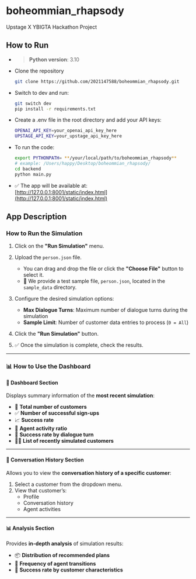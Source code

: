 # boheommian_rhapsody

Upstage X YBIGTA Hackathon Project

## How to Run

- > **Python version**: 3.10 


- Clone the repository
    ```bash
    git clone https://github.com/2021147588/boheommian_rhapsody.git
    ```
    
- Switch to dev and run:
    ```bash
    git switch dev
    pip install -r requirements.txt
    ```


- Create a .env file in the root directory and add your API keys:

    ```bash
    OPENAI_API_KEY=your_openai_api_key_here
    UPSTAGE_API_KEY=your_upstage_api_key_here
    ```

- To run the code:
    ```bash
    export PYTHONPATH= **/your/local/path/to/boheommian_rhapsody**
    # example: /Users/happy/Desktop/boheommian_rhapsody/ 
    cd backend
    python main.py
    ```

- ✅ The app will be available at:  
  [http://127.0.0.1:8001/static/index.html](http://127.0.0.1:8001/static/index.html)


## App Description

### How to Run the Simulation

1. Click on the **"Run Simulation"** menu.
2. Upload the `person.json` file.  
   - You can drag and drop the file or click the **"Choose File"** button to select it.
   - 🧪 We provide a test sample file, `person.json`, located in the `sample_data` directory.  

3. Configure the desired simulation options:
   - **Max Dialogue Turns**: Maximum number of dialogue turns during the simulation  
   - **Sample Limit**: Number of customer data entries to process (`0 = All`)
4. Click the **"Run Simulation"** button.
5. ✅ Once the simulation is complete, check the results.

---

### 📊 How to Use the Dashboard

#### 🧾 Dashboard Section

Displays summary information of the **most recent simulation**:
- 🧍 **Total number of customers**
- ✅ **Number of successful sign-ups**
- 📈 **Success rate**
- 🤖 **Agent activity ratio**
- 🔁 **Success rate by dialogue turn**
- 🕵️‍♀️ **List of recently simulated customers**

---

#### 💬 Conversation History Section

Allows you to view the **conversation history of a specific customer**:

1. Select a customer from the dropdown menu.  
2. View that customer’s:
   - Profile  
   - Conversation history  
   - Agent activities  

---

#### 📊 Analysis Section

Provides **in-depth analysis** of simulation results:
- 📦 **Distribution of recommended plans**
- 🔄 **Frequency of agent transitions**
- 🎯 **Success rate by customer characteristics**

